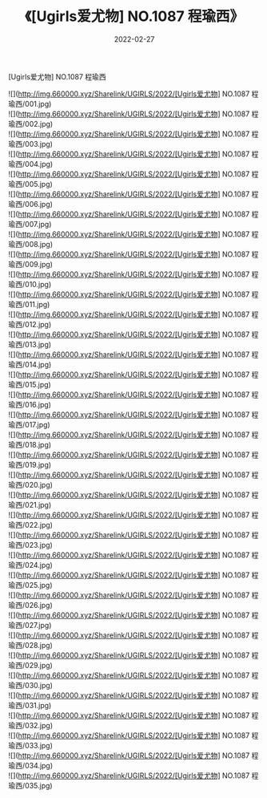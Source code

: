 ﻿---
layout: post
title:  《[Ugirls爱尤物] NO.1087 程瑜西》
date:   2022-02-27
img: http://img.660000.xyz/Sharelink/UGIRLS/2022/[Ugirls爱尤物] NO.1087 程瑜西/000.jpg
categories: [美女, 清纯, 唯美]
---

[Ugirls爱尤物] NO.1087 程瑜西

 ![](http://img.660000.xyz/Sharelink/UGIRLS/2022/[Ugirls爱尤物] NO.1087 程瑜西/001.jpg) <br>![](http://img.660000.xyz/Sharelink/UGIRLS/2022/[Ugirls爱尤物] NO.1087 程瑜西/002.jpg) <br>![](http://img.660000.xyz/Sharelink/UGIRLS/2022/[Ugirls爱尤物] NO.1087 程瑜西/003.jpg) <br>![](http://img.660000.xyz/Sharelink/UGIRLS/2022/[Ugirls爱尤物] NO.1087 程瑜西/004.jpg) <br>![](http://img.660000.xyz/Sharelink/UGIRLS/2022/[Ugirls爱尤物] NO.1087 程瑜西/005.jpg) <br>![](http://img.660000.xyz/Sharelink/UGIRLS/2022/[Ugirls爱尤物] NO.1087 程瑜西/006.jpg) <br>![](http://img.660000.xyz/Sharelink/UGIRLS/2022/[Ugirls爱尤物] NO.1087 程瑜西/007.jpg) <br>![](http://img.660000.xyz/Sharelink/UGIRLS/2022/[Ugirls爱尤物] NO.1087 程瑜西/008.jpg) <br>![](http://img.660000.xyz/Sharelink/UGIRLS/2022/[Ugirls爱尤物] NO.1087 程瑜西/009.jpg) <br>![](http://img.660000.xyz/Sharelink/UGIRLS/2022/[Ugirls爱尤物] NO.1087 程瑜西/010.jpg) <br>![](http://img.660000.xyz/Sharelink/UGIRLS/2022/[Ugirls爱尤物] NO.1087 程瑜西/011.jpg) <br>![](http://img.660000.xyz/Sharelink/UGIRLS/2022/[Ugirls爱尤物] NO.1087 程瑜西/012.jpg) <br>![](http://img.660000.xyz/Sharelink/UGIRLS/2022/[Ugirls爱尤物] NO.1087 程瑜西/013.jpg) <br>![](http://img.660000.xyz/Sharelink/UGIRLS/2022/[Ugirls爱尤物] NO.1087 程瑜西/014.jpg) <br>![](http://img.660000.xyz/Sharelink/UGIRLS/2022/[Ugirls爱尤物] NO.1087 程瑜西/015.jpg) <br>![](http://img.660000.xyz/Sharelink/UGIRLS/2022/[Ugirls爱尤物] NO.1087 程瑜西/016.jpg) <br>![](http://img.660000.xyz/Sharelink/UGIRLS/2022/[Ugirls爱尤物] NO.1087 程瑜西/017.jpg) <br>![](http://img.660000.xyz/Sharelink/UGIRLS/2022/[Ugirls爱尤物] NO.1087 程瑜西/018.jpg) <br>![](http://img.660000.xyz/Sharelink/UGIRLS/2022/[Ugirls爱尤物] NO.1087 程瑜西/019.jpg) <br>![](http://img.660000.xyz/Sharelink/UGIRLS/2022/[Ugirls爱尤物] NO.1087 程瑜西/020.jpg) <br>![](http://img.660000.xyz/Sharelink/UGIRLS/2022/[Ugirls爱尤物] NO.1087 程瑜西/021.jpg) <br>![](http://img.660000.xyz/Sharelink/UGIRLS/2022/[Ugirls爱尤物] NO.1087 程瑜西/022.jpg) <br>![](http://img.660000.xyz/Sharelink/UGIRLS/2022/[Ugirls爱尤物] NO.1087 程瑜西/023.jpg) <br>![](http://img.660000.xyz/Sharelink/UGIRLS/2022/[Ugirls爱尤物] NO.1087 程瑜西/024.jpg) <br>![](http://img.660000.xyz/Sharelink/UGIRLS/2022/[Ugirls爱尤物] NO.1087 程瑜西/025.jpg) <br>![](http://img.660000.xyz/Sharelink/UGIRLS/2022/[Ugirls爱尤物] NO.1087 程瑜西/026.jpg) <br>![](http://img.660000.xyz/Sharelink/UGIRLS/2022/[Ugirls爱尤物] NO.1087 程瑜西/027.jpg) <br>![](http://img.660000.xyz/Sharelink/UGIRLS/2022/[Ugirls爱尤物] NO.1087 程瑜西/028.jpg) <br>![](http://img.660000.xyz/Sharelink/UGIRLS/2022/[Ugirls爱尤物] NO.1087 程瑜西/029.jpg) <br>![](http://img.660000.xyz/Sharelink/UGIRLS/2022/[Ugirls爱尤物] NO.1087 程瑜西/030.jpg) <br>![](http://img.660000.xyz/Sharelink/UGIRLS/2022/[Ugirls爱尤物] NO.1087 程瑜西/031.jpg) <br>![](http://img.660000.xyz/Sharelink/UGIRLS/2022/[Ugirls爱尤物] NO.1087 程瑜西/032.jpg) <br>![](http://img.660000.xyz/Sharelink/UGIRLS/2022/[Ugirls爱尤物] NO.1087 程瑜西/033.jpg) <br>![](http://img.660000.xyz/Sharelink/UGIRLS/2022/[Ugirls爱尤物] NO.1087 程瑜西/034.jpg) <br>![](http://img.660000.xyz/Sharelink/UGIRLS/2022/[Ugirls爱尤物] NO.1087 程瑜西/035.jpg) <br>